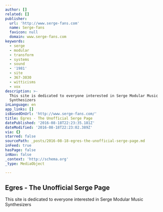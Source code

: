```yaml
---
author: []
related: []
publisher:
  url: 'http://www.serge-fans.com'
  name: Serge-fans
  favicon: null
  domain: www.serge-fans.com
keywords:
  - serge
  - modular
  - transform
  - systems
  - sound
  - '1981'
  - site
  - 367-3030
  - witticisms
  - vox
description: >-
  This site is dedicated to everyone interested in Serge Modular Music
  Synthesizers
inLanguage: en
app_links: []
isBasedOnUrl: 'http://www.serge-fans.com/'
title: Egres - The Unofficial Serge Page
datePublished: '2016-08-18T22:23:35.181Z'
dateModified: '2016-08-18T22:23:02.389Z'
via: {}
starred: false
sourcePath: _posts/2016-08-18-egres-the-unofficial-serge-page.md
inFeed: true
hasPage: false
inNav: false
_context: 'http://schema.org'
_type: MediaObject

---
```

<article style=""><h1>Egres - The Unofficial Serge Page</h1><p>This site is dedicated to everyone interested in Serge Modular Music Synthesizers</p></article>